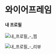 # 와이어프레임

#### 내 프로필

![내_프로필_-_찜](/uploads/411b7f212803957fd52031d5c5c48fc7/내_프로필_-_찜.png)

![내_프로필_-_리뷰](/uploads/67403110be787f9f0781d494b4690979/내_프로필_-_리뷰.png)

